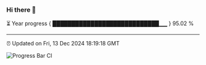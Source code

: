 ### Hi there 👋

⏳ Year progress { ████████████████████████████▁▁ } 95.02 %

---

⏰ Updated on Fri, 13 Dec 2024 18:19:18 GMT

![Progress Bar CI](https://github.com/liununu/liununu/workflows/Progress%20Bar%20CI/badge.svg)
